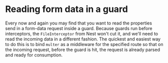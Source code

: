 # Reading form data in a guard

Every now and again you may find that you want to read the properties send in a form-data request inside a guard. Because guards run before interceptors, the `FileInterceptor` from Nest won't cut it, and we'll need to read the incoming data in a different fashion. The quickest and easiest way to do this is to bind `multer` as a middleware for the specified route so that on the incoming request, before the guard is hit, the request is already parsed and ready for consumption.

